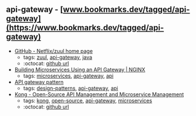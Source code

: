 api-gateway - [www.bookmarks.dev/tagged/api-gateway](https://www.bookmarks.dev/tagged/api-gateway)
---
* [GitHub - Netflix/zuul home page](https://github.com/Netflix/zuul)
    * tags: [zuul](../tagged/zuul.md), [api-gateway](../tagged/api-gateway.md), [java](../tagged/java.md)
    * :octocat: [github url](https://github.com/Netflix/zuul)
* [Building Microservices Using an API Gateway | NGINX](https://www.nginx.com/blog/building-microservices-using-an-api-gateway/)
    * tags: [microservices](../tagged/microservices.md), [api-gateway](../tagged/api-gateway.md), [api](../tagged/api.md)
* [API gateway pattern](http://microservices.io/patterns/apigateway.html)
    * tags: [design-patterns](../tagged/design-patterns.md), [api-gateway](../tagged/api-gateway.md), [api](../tagged/api.md)
* [Kong - Open-Source API Management and Microservice Management](https://getkong.org/)
    * tags: [kong](../tagged/kong.md), [open-source](../tagged/open-source.md), [api-gateway](../tagged/api-gateway.md), [microservices](../tagged/microservices.md)
    * :octocat: [github url](https://github.com/Mashape/kong/)

